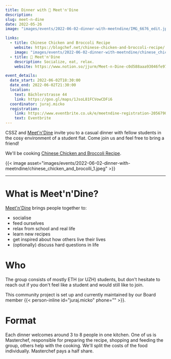 ```yaml
---
title: Dinner with 🥘 Meet'n'Dine
description: 
slug: meet-n-dine
date: 2022-05-26
image: "images/events/2022-06-02-dinner-with-meetndine/IMG_6676_edit.jpg"

links:
  - title: Chinese Chicken and Broccoli Recipe
    website: https://blogchef.net/chinese-chicken-and-broccoli-recipe/
    image: "images/events/2022-06-02-dinner-with-meetndine/chinese_chicken_and_brocolli_1.jpeg"
  - title: 🥘 Meet'n'Dine
    description: Socialize, eat, relax.
    website: https://www.notion.so/jjurm/Meet-n-Dine-c0d588aaa93046fe9724599c9ee62976

event_details:
  date_start: 2022-06-02T18:30:00
  date_end: 2022-06-02T21:30:00
  location:
    text: Bächlerstrasse 44
    link: https://goo.gl/maps/1JsoL81FCVowCDFi6
  coordinator: juraj.micko
  registration:
    link: https://www.eventbrite.co.uk/e/meetndine-registration-205679010457
    text: Eventbrite
---
```


CSSZ and [Meet'n'Dine](https://www.notion.so/jjurm/Meet-n-Dine-c0d588aaa93046fe9724599c9ee62976) invite you to a casual dinner with fellow students in the cosy environment of a student flat. Come join us and feel free to bring a friend!

We'll be cooking [Chinese Chicken and Broccoli Recipe](https://blogchef.net/chinese-chicken-and-broccoli-recipe/).

{{< image asset="images/events/2022-06-02-dinner-with-meetndine/chinese_chicken_and_brocolli_1.jpeg" >}}

---

# What is Meet'n'Dine?

[Meet'n'Dine](https://www.notion.so/jjurm/Meet-n-Dine-c0d588aaa93046fe9724599c9ee62976) brings people together to:

- socialise
- feed ourselves
- relax from school and real life
- learn new recipes
- get inspired about how others live their lives
- (optionally) discuss hard questions in life

# Who

The group consists of mostly ETH (or UZH) students, but don't hesitate to reach out if you don't feel like a student and would still like to join.

This community project is set up and currently maintained by our Board member {{< person-inline id="juraj.micko" phone="" >}}.

# Format

Each dinner welcomes around 3 to 8 people in one kitchen. One of us is Masterchef, responsible for preparing the recipe, shopping and feeding the group, others help with the cooking. We'll split the costs of the food individually. Masterchef pays a half share.
